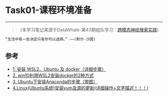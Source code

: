 # Task01-课程环境准备

---

> （本学习笔记来源于DataWhale-第43期组队学习：[跨模态神经搜索实践](https://mp.weixin.qq.com/s/X7UXQIYOpckj6fCstPdH4A)）

```md
“生活中有一些决定只有你可以选择。” ——(默尔·沙困)
```


## 参考
- [1. 安装 WSL2、Ubuntu 及 docker（详细步骤）](https://www.cnblogs.com/tujia/p/13438639.html)
- [2. win10利用WSL2安装docker的2种方式](https://zhuanlan.zhihu.com/p/148511634)
- [3. Ubuntu下安装Anaconda的步骤（带图）](https://zhuanlan.zhihu.com/p/426655323)
- [4.Linux(Ubuntu系统)安装yum及源的更新(详细操作+文字描述！！！)](https://blog.csdn.net/qq_45261963/article/details/117520995)

